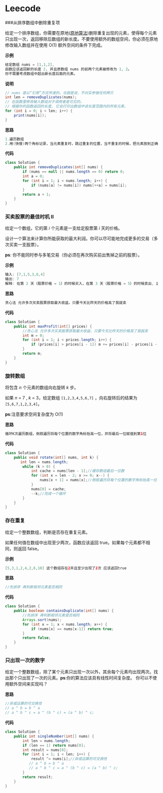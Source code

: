 # Leecode

###从排序数组中删除重复项

给定一个排序数组，你需要在原地([原地算法](https://baike.baidu.com/item/原地算法))删除重复出现的元素，使得每个元素只出现一次，返回移除后数组的新长度。不要使用额外的数组空间，你必须在原地修改输入数组并在使用 O(1) 额外空间的条件下完成。

**示例**

```java
给定数组 nums = [1,1,2], 
函数应该返回新的长度 2, 并且原数组 nums 的前两个元素被修改为 1, 2。 
你不需要考虑数组中超出新长度后面的元素。
```

**说明**

```java
// nums 是以“引用”方式传递的。也就是说，不对实参做任何拷贝
int len = removeDuplicates(nums);
// 在函数里修改输入数组对于调用者是可见的。
// 根据你的函数返回的长度, 它会打印出数组中该长度范围内的所有元素。
for (int i = 0; i < len; i++) {
    print(nums[i]);
}
```

**思路**

```java
1.遍历数组
2.用(快慢)两个角标记录，当元素重复时，跳过重复的位置，当不重复的时候，把元素放到正确的位置上去
```

**代码**

```java
class Solution {
    public int removeDuplicates(int[] nums) {
        if (nums == null || nums.length == 0) return 0;
        int a = 0;
        for (int i = 1; i < nums.length; i++) {
            if (nums[a] != nums[i]) nums[++a] = nums[i];
        }
        return a + 1;
    }
}
```

### 买卖股票的最佳时机 II

给定一个数组，它的第 *i* 个元素是一支给定股票第 *i* 天的价格。

设计一个算法来计算你所能获取的最大利润。你可以尽可能地完成更多的交易（多次买卖一支股票）。

**ps**: 你不能同时参与多笔交易（你必须在再次购买前出售掉之前的股票）。

**示例**

```java
输入: [7,1,5,3,6,4]
输出: 7
解释: 在第 2 天（股票价格 = 1）的时候买入，在第 3 天（股票价格 = 5）的时候卖出, 这笔交易所能获得利润 = 5-1 = 4 。随后，在第 4 天（股票价格 = 3）的时候买入，在第 5 天（股票价格 = 6）的时候卖出, 这笔交易所能获得利润 = 6-3 = 3 。
```

**思路**

```java
贪心法 允许多次买卖股票获取最大收益，只要今天比昨天的价格高了我就卖
```

**代码**

```java
class Solution {
    public int maxProfit(int[] prices) {
        //贪心法 允许多次买卖股票获取最大收益，只要今天比昨天的价格高了我就卖
        int m = 0;
        for (int i = 1; i < prices.length; i++) {
            if (prices[i] > prices[i - 1]) m += prices[i] - prices[i - 1];
        }
        return m;
    }
}
```

### 旋转数组

将包含 *n* 个元素的数组向右旋转 *k* 步。

如果  *n* = 7 ,  *k* = 3，给定数组  `[1,2,3,4,5,6,7]`  ，向右旋转后的结果为 `[5,6,7,1,2,3,4]`。

**ps**:注意要求空间复杂度为 O(1)

**思路**

```java
循环K次遍历数组，倒叙遍历将每个位置的数字角标抬高一位，并将最后一位赋值到第1位
```

**代码**

```java
class Solution {
    public void rotate(int[] nums, int k) {
       int len = nums.length;
        while (k > 0) {
            int cache = nums[len - 1];//缓存数组最后一位数
            for (int x = len - 2; x >= 0; x--) {
                nums[x + 1] = nums[x];//倒叙遍历将每个位置的数字角标抬高一位
            }
            nums[0] = cache;
            --k;//完成一个循环
        }
    }
}
```

### 存在重复

给定一个整数数组，判断是否存在重复元素。

如果任何值在数组中出现至少两次，函数应该返回 true。如果每个元素都不相同，则返回 false。

**示例**

```java
[5,3,1,2,4,2,6,10] 这个数组存在2并且至少出现了2次 应该返回true
```

**思路**

```java
//先排序 再判断相邻元素是否相同
```

**代码**

```java
class Solution {
    public boolean containsDuplicate(int[] nums) {
        //先排序 再判断相邻元素是否相同
        Arrays.sort(nums);
        for (int x = 1; x < nums.length; x++) {
            if (nums[x] == nums[x-1]) return true;
        }
        return false;
    }
}
```

### 只出现一次的数字

给定一个整数数组，除了某个元素只出现一次以外，其余每个元素均出现两次。找出那个只出现了一次的元素。**ps**:你的算法应该具有线性时间复杂度。 你可以不使用额外空间来实现吗？

**思路**

```java
//异或运算的可交换性 
// a ^ b = b ^ a
// a ^ b ^ c = a ^ (b ^ c) = (a ^ b) ^ c;
```

**代码**

```java
class Solution {
    public int singleNumber(int[] nums) {
        int len = nums.length;
        if (len == 1) return nums[0];
        int result = nums[0];
        for (int i = 1; i < len; i++) {
            result ^= nums[i];//异或运算的可交换性 
           // a ^ b = b ^ a
           // a ^ b ^ c = a ^ (b ^ c) = (a ^ b) ^ c;
        }
        return result;
    }
}
```


